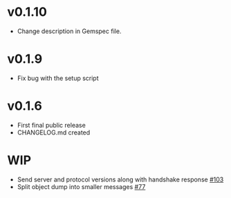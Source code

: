 v0.1.10
=======

* Change description in Gemspec file.


v0.1.9
======

* Fix bug with the setup script

v0.1.6
======

* First final public release
* CHANGELOG.md created

WIP
===

* Send server and protocol versions along with handshake response [#103](https://github.com/code-mancers/rbkit/pull/103)
* Split object dump into smaller messages [#77](https://github.com/code-mancers/rbkit/pull/77)
